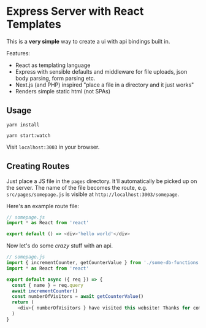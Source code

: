 # Express Server with React Templates

This is a **very simple** way to create a ui with api bindings built in.

Features:
* React as templating language
* Express with sensible defaults and middleware for file uploads, json body parsing, form parsing etc.
* Next.js (and PHP) inspired "place a file in a directory and it just works"
* Renders simple static html (not SPAs)

## Usage

`yarn install`

`yarn start:watch`

Visit `localhost:3003` in your browser.

## Creating Routes

Just place a JS file in the `pages` directory. It'll automatically be picked up
on the server. The name of the file becomes the route, e.g. `src/pages/somepage.js`
is visible at `http://localhost:3003/somepage`.

Here's an example route file:
```javascript
// somepage.js
import * as React from 'react'

export default () => <div>'hello world'</div>
```

Now let's do some *crazy* stuff with an api.

```javascript
// somepage.js
import { incrementCounter, getCounterValue } from './some-db-functions'
import * as React from 'react'

export default async ({ req }) => {
  const { name } = req.query
  await incrementCounter()
  const numberOfVisitors = await getCounterValue()
  return (
    <div>{ numberOfVisitors } have visited this website! Thanks for coming {name}!</div>
  )
}
```
